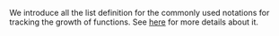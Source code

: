 We introduce all the list definition for the commonly used notations for tracking the growth of functions. See [here](https://en.wikipedia.org/wiki/Big_O_notation#Family_of_Bachmann%E2%80%93Landau_notations) for more details about it. 